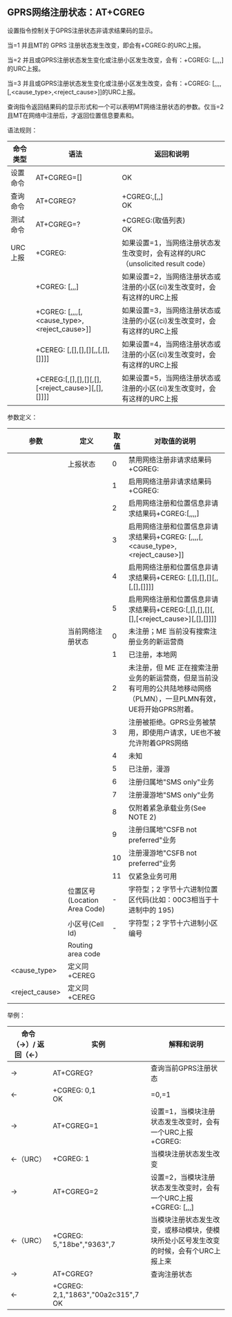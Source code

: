 ## GPRS网络注册状态：AT+CGREG

设置指令控制关于GPRS注册状态非请求结果码的显示。

当<n>=1 并且MT的 GPRS 注册状态发生改变，即会有+CGREG:<stat>的URC上报。

当<n>=2 并且或GPRS注册状态发生变化或注册小区发生改变，会有：+CGREG: <stat>[,<lac>,<ci>,<act>,<rac>]的URC上报。

当<n>=3 并且或GPRS注册状态发生变化或注册小区发生改变，会有：+CGREG: <stat>[,<lac>,<ci>,<act>,<rac>[,<cause_type>,<reject_cause>]]的URC上报。

 

查询指令返回结果码的显示形式<n>和一个可以表明MT网络注册状态的参数<stat>。仅当<n>=2且MT在网络中注册后，才返回位置信息要素<lac>和<ci>。

 

语法规则：

| 命令类型 | 语法                                                         | 返回和说明                                                   |
| -------- | ------------------------------------------------------------ | ------------------------------------------------------------ |
| 设置命令 | AT+CGREG=[<n>]                                               | OK                                                           |
| 查询命令 | AT+CGREG?                                                    | +CGREG:<n>,<stat>[,<lac>,<ci>] <br>OK                        |
| 测试命令 | AT+CGREG=?                                                   | +CGREG:(<n>取值列表) <br>OK                                  |
| URC上报  | +CGREG: <stat>                                               | 如果设置<n>=1，当网络注册状态发生改变时，会有这样的URC（unsolicited result code） |
|          | +CGREG: <stat>[<lac>,<ci>,<act>,<rac>]                       | 如果设置<n>=2，当网络注册状态或注册的小区(ci)发生改变时，会有这样的URC上报 |
|          | +CGREG: <stat>[,<lac>,<ci>,<act>,<rac>[,<cause_type>,<reject_cause>]] | 如果设置<n>=3，当网络注册状态或注册的小区(ci)发生改变时，会有这样的URC上报 |
|          | +CEREG: <stat>[,[<tac>],[<ci>],[<AcT>][,,[,[],[<Periodic-TAU>]]]] | 如果设置<n>=4，当网络注册状态或注册的小区(ci)发生改变时，会有这样的URC上报 |
|          | +CEREG:<stat>[,[<tac>],[<ci>],[<AcT>][,[],[<reject_cause>][,[],[<Periodic-TAU>]]]] | 如果设置<n>=5，当网络注册状态或注册的小区(ci)发生改变时，会有这样的URC上报 |

 

参数定义：

| 参数           | 定义                         | 取值 | 对取值的说明                                                 |
| -------------- | ---------------------------- | ---- | ------------------------------------------------------------ |
| <n>            | 上报状态                     | 0    | 禁用网络注册非请求结果码+CGREG:                              |
|                |                              | 1    | 启用网络注册非请求结果码+CGREG: <stat>                       |
|                |                              | 2    | 启用网络注册和位置信息非请求结果码+CGREG:<stat>[,<lac>,<ci>,<act>,<rac>] |
|                |                              | 3    | 启用网络注册和位置信息非请求结果码+CGREG: <stat>[,<lac>,<ci>,<act>,<rac>[,<cause_type>,<reject_cause>]] |
|                |                              | 4    | 启用网络注册和位置信息非请求结果码+CEREG: <stat>[,[<tac>],[<ci>],[<AcT>][,,[,[],[<Periodic-TAU>]]]] |
|                |                              | 5    | 启用网络注册和位置信息非请求结果码+CEREG:<stat>[,[<tac>],[<ci>],[<AcT>][,[],[<reject_cause>][,[],[<Periodic-TAU>]]]] |
| <stat>         | 当前网络注册状态             | 0    | 未注册；ME 当前没有搜索注册业务的新运营商                    |
|                |                              | 1    | 已注册，本地网                                               |
|                |                              | 2    | 未注册，但 ME 正在搜索注册业务的新运营商，但是当前没有可用的公共陆地移动网络（PLMN），一旦PLMN有效，UE将开始GPRS附着。 |
|                |                              | 3    | 注册被拒绝。GPRS业务被禁用，即使用户请求，UE也不被允许附着GPRS网络 |
|                |                              | 4    | 未知                                                         |
|                |                              | 5    | 已注册，漫游                                                 |
|                |                              | 6    | 注册归属地"SMS only"业务                                     |
|                |                              | 7    | 注册漫游地"SMS only"业务                                     |
|                |                              | 8    | 仅附着紧急承载业务(See NOTE 2)                               |
|                |                              | 9    | 注册归属地"CSFB not preferred"业务                           |
|                |                              | 10   | 注册漫游地"CSFB not preferred"业务                           |
|                |                              | 11   | 仅紧急业务可用                                               |
| <lac>          | 位置区号(Location Area Code) | -    | 字符型；2 字节十六进制位置区代码(比如：00C3相当于十进制中的 195) |
| <ci>           | 小区号(Cell Id)              | -    | 字符型；2 字节十六进制小区编号                               |
| <rac>          | Routing area code            |      |                                                              |
| <cause_type>   | 定义同+CEREG                 |      |                                                              |
| <reject_cause> | 定义同+CEREG                 |      |                                                              |

 

举例：

| 命令（→）/  返回（←） | 实例                                   | 解释和说明                                                   |
| --------------------- | -------------------------------------- | ------------------------------------------------------------ |
| →                     | AT+CGREG?                              | 查询当前GPRS注册状态                                         |
| ←                     | +CGREG: 0,1 <br>OK                     | <n>=0,<stat>=1                                               |
| →                     | AT+CGREG=1                             | 设置<n>=1，当模块注册状态发生改变时，会有一个URC上报+CGREG: <stat> |
| ←（URC）              | +CGREG: 1                              | 当模块注册状态发生改变                                       |
| →                     | AT+CGREG=2                             | 设置<n>=2，当模块注册状态发生改变时，会有一个URC上报+CGREG: <stat>[,<lac>,<ci>,<act>] |
| ←（URC）              | +CGREG: 5,"18be","9363",7              | 当模块注册状态发生改变，或移动模块，使模块所处小区号发生改变的时候，会有个URC上报上来 |
| →                     | AT+CGREG?                              | 查询注册状态                                                 |
| ←                     | +CGREG: 2,1,"1863","00a2c315",7 <br>OK |                                                              |
